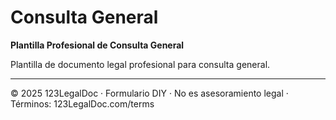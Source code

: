 # Consulta General

**Plantilla Profesional de Consulta General**

Plantilla de documento legal profesional para consulta general.

---
© 2025 123LegalDoc · Formulario DIY · No es asesoramiento legal · Términos: 123LegalDoc.com/terms
